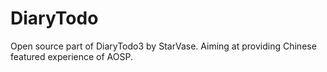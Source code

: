 # DiaryTodo
Open source part of DiaryTodo3 by StarVase. Aiming at providing Chinese featured experience of AOSP. 
